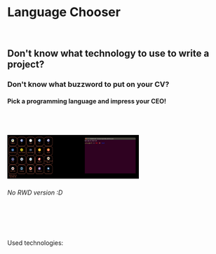 <h1>Language Chooser</h1>

</br>

<h2>Don't know what technology to use to write a project? </h2>
<h3>Don't know what buzzword to put on your CV? </h3>
<h4>Pick a programming language and impress your CEO!</h4>

</br>
</br>
</br>

<!-- ![app GIF](./readme/gif/lc.gif) -->
<img src="./readme/gif/lc.gif" width="300" height="100" />

<h6>No RWD version :D</h6>

</br>
</br>
</br>

Used technologies:  </br>
